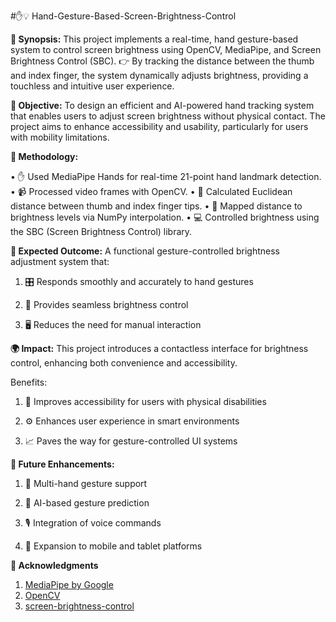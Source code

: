 #✋💡 Hand-Gesture-Based-Screen-Brightness-Control

**📌 Synopsis:** This project implements a real-time, hand gesture-based system to control screen brightness using OpenCV, MediaPipe, and Screen Brightness Control (SBC).
👉 By tracking the distance between the thumb and index finger, the system dynamically adjusts brightness, providing a touchless and intuitive user experience.


**🎯 Objective:** To design an efficient and AI-powered hand tracking system that enables users to adjust screen brightness without physical contact. The project aims to enhance accessibility and usability, particularly for users with mobility limitations.


**🧰 Methodology:**

•	✋ Used MediaPipe Hands for real-time 21-point hand landmark detection.
•	📹 Processed video frames with OpenCV.
•	📏 Calculated Euclidean distance between thumb and index finger tips.
•	🔁 Mapped distance to brightness levels via NumPy interpolation.
•	💻 Controlled brightness using the SBC (Screen Brightness Control) library.


**🎯 Expected Outcome:** 
A functional gesture-controlled brightness adjustment system that:

1. 🎛️ Responds smoothly and accurately to hand gestures

2. 🔄 Provides seamless brightness control

3. 🖥️ Reduces the need for manual interaction


**🌍 Impact:** 
This project introduces a contactless interface for brightness control, enhancing both convenience and accessibility.

Benefits:

1. 🙌 Improves accessibility for users with physical disabilities

2. ⚙️ Enhances user experience in smart environments

3. 📈 Paves the way for gesture-controlled UI systems


**🚀 Future Enhancements:**

1. 👐 Multi-hand gesture support

2. 🧠 AI-based gesture prediction

3. 🎙️ Integration of voice commands

4. 📱 Expansion to mobile and tablet platforms


**🙌 Acknowledgments**
1. [MediaPipe by Google](https://ai.google.dev/edge/mediapipe/solutions/guide)
2. [OpenCV](https://opencv.org/)
3. [screen-brightness-control](https://pypi.org/project/screen-brightness-control/)
